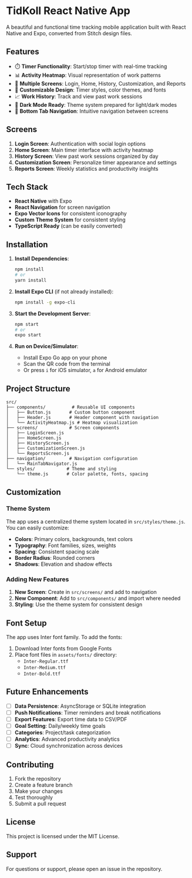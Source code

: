 # TidKoll React Native App

A beautiful and functional time tracking mobile application built with React Native and Expo, converted from Stitch design files.

## Features

- ⏱️ **Timer Functionality**: Start/stop timer with real-time tracking
- 📊 **Activity Heatmap**: Visual representation of work patterns
- 📱 **Multiple Screens**: Login, Home, History, Customization, and Reports
- 🎨 **Customizable Design**: Timer styles, color themes, and fonts
- 📈 **Work History**: Track and view past work sessions
- 🌙 **Dark Mode Ready**: Theme system prepared for light/dark modes
- 📱 **Bottom Tab Navigation**: Intuitive navigation between screens

## Screens

1. **Login Screen**: Authentication with social login options
2. **Home Screen**: Main timer interface with activity heatmap
3. **History Screen**: View past work sessions organized by day
4. **Customization Screen**: Personalize timer appearance and settings
5. **Reports Screen**: Weekly statistics and productivity insights

## Tech Stack

- **React Native** with Expo
- **React Navigation** for screen navigation
- **Expo Vector Icons** for consistent iconography
- **Custom Theme System** for consistent styling
- **TypeScript Ready** (can be easily converted)

## Installation

1. **Install Dependencies**:
   ```bash
   npm install
   # or
   yarn install
   ```

2. **Install Expo CLI** (if not already installed):
   ```bash
   npm install -g expo-cli
   ```

3. **Start the Development Server**:
   ```bash
   npm start
   # or
   expo start
   ```

4. **Run on Device/Simulator**:
   - Install Expo Go app on your phone
   - Scan the QR code from the terminal
   - Or press `i` for iOS simulator, `a` for Android emulator

## Project Structure

```
src/
├── components/          # Reusable UI components
│   ├── Button.js       # Custom button component
│   ├── Header.js       # Header component with navigation
│   └── ActivityHeatmap.js # Heatmap visualization
├── screens/            # Screen components
│   ├── LoginScreen.js
│   ├── HomeScreen.js
│   ├── HistoryScreen.js
│   ├── CustomizationScreen.js
│   └── ReportsScreen.js
├── navigation/         # Navigation configuration
│   └── MainTabNavigator.js
└── styles/            # Theme and styling
    └── theme.js       # Color palette, fonts, spacing
```

## Customization

### Theme System
The app uses a centralized theme system located in `src/styles/theme.js`. You can easily customize:

- **Colors**: Primary colors, backgrounds, text colors
- **Typography**: Font families, sizes, weights
- **Spacing**: Consistent spacing scale
- **Border Radius**: Rounded corners
- **Shadows**: Elevation and shadow effects

### Adding New Features

1. **New Screen**: Create in `src/screens/` and add to navigation
2. **New Component**: Add to `src/components/` and import where needed
3. **Styling**: Use the theme system for consistent design

## Font Setup

The app uses Inter font family. To add the fonts:

1. Download Inter fonts from Google Fonts
2. Place font files in `assets/fonts/` directory:
   - `Inter-Regular.ttf`
   - `Inter-Medium.ttf`
   - `Inter-Bold.ttf`

## Future Enhancements

- [ ] **Data Persistence**: AsyncStorage or SQLite integration
- [ ] **Push Notifications**: Timer reminders and break notifications
- [ ] **Export Features**: Export time data to CSV/PDF
- [ ] **Goal Setting**: Daily/weekly time goals
- [ ] **Categories**: Project/task categorization
- [ ] **Analytics**: Advanced productivity analytics
- [ ] **Sync**: Cloud synchronization across devices

## Contributing

1. Fork the repository
2. Create a feature branch
3. Make your changes
4. Test thoroughly
5. Submit a pull request

## License

This project is licensed under the MIT License.

## Support

For questions or support, please open an issue in the repository.
